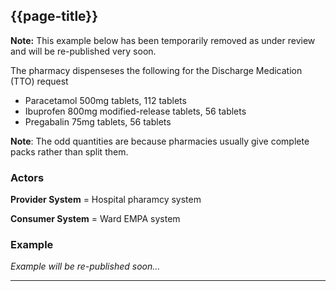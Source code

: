 <a name="example5"></a>
## {{page-title}}

<div class="nhsd-a-box nhsd-a-box--bg-light-blue nhsd-!t-margin-bottom-6 nhsd-t-body"><strong>Note:</strong> This example below has been temporarily removed as under review and will be re-published very soon.</div>

The pharmacy dispenseses the following for the Discharge Medication (TTO) request

- Paracetamol 500mg tablets, 112 tablets
- Ibuprofen 800mg modified-release tablets, 56 tablets
- Pregabalin 75mg tablets, 56 tablets

<div class="nhsd-a-box nhsd-a-box--bg-light-blue">
    <strong>Note</strong>: The odd quantities are because pharmacies usually give complete packs rather than split them.
</div>

### Actors

**Provider System** = Hospital pharamcy system

**Consumer System** = Ward EMPA system

### Example

*Example will be re-published soon...*

<!--// start of code snippet -->
<!--
<div>
    <ul class="nav nav-tabs" role="tablist">
      <li role="presentation" class="active">
        <a href="#xml-6" aria-controls="xml" role="tab" data-toggle="tab">XML</a>
      </li>
      <li role="presentation">
        <a href="#json-6" aria-controls="json" role="tab" data-toggle="tab">JSON</a>
      </li>
        <li role="presentation">
        <a href="#table-6" aria-controls="table" role="tab" data-toggle="tab">Table</a>
      </li>
      <li role="presentation">
        <a href="#tree-6" aria-controls="tree" role="tab" data-toggle="tab">Tree</a>
      </li>
  </ul>
-->
  <!-- Tab panes -->
  <!--
  <div class="tab-content snippet">
    <div role="tabpanel" class="tab-pane active" id="xml-6">
      {{xml:chris-packet-example-6}}
    </div>
    <div role="tabpanel" class="tab-pane" id="json-6">
      {{json:chris-packet-example-6}}
    </div>
    <div role="tabpanel" class="tab-pane" id="table-6">
      {{table:chris-packet-example-6}}
    </div>
    <div role="tabpanel" class="tab-pane" id="tree-6">
      {{tree:chris-packet-example-6}}
    </div>
  </div>
</div>
-->
<!--// end of code snippet -->

---
